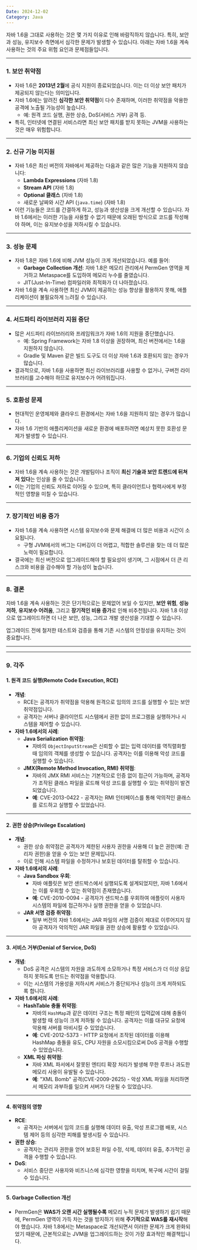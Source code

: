 ```yaml
---
Date: 2024-12-02
Category: Java
---
```

자바 1.6을 그대로 사용하는 것은 몇 가지 이유로 인해 바람직하지 않습니다. 특히, 보안과 성능, 유지보수 측면에서 심각한 문제가 발생할 수 있습니다. 아래는 자바 1.6을 계속 사용하는 것의 주요 위험 요인과 문제점들입니다.

---

### 1. 보안 취약점

- 자바 1.6은 **2013년 2월**에 공식 지원이 종료되었습니다. 이는 더 이상 보안 패치가 제공되지 않는다는 의미입니다.
- 자바 1.6에는 알려진 **심각한 보안 취약점**이 다수 존재하며, 이러한 취약점을 악용한 공격에 노출될 가능성이 높습니다.
    - 예: 원격 코드 실행, 권한 상승, DoS(서비스 거부) 공격 등.
- 특히, 인터넷에 연결된 서비스라면 최신 보안 패치를 받지 못하는 JVM을 사용하는 것은 매우 위험합니다.

---

### 2. 신규 기능 미지원

- 자바 1.6은 최신 버전의 자바에서 제공하는 다음과 같은 많은 기능을 지원하지 않습니다:
    - **Lambda Expressions** (자바 1.8)
    - **Stream API** (자바 1.8)
    - **Optional 클래스** (자바 1.8)
    - 새로운 날짜와 시간 API (`java.time`) (자바 1.8)
- 이런 기능들은 코드를 간결하게 하고, 성능과 생산성을 크게 개선할 수 있습니다. 자바 1.6에서는 이러한 기능을 사용할 수 없기 때문에 오래된 방식으로 코드를 작성해야 하며, 이는 유지보수성을 저하시킬 수 있습니다.

---

### 3. 성능 문제

- 자바 1.8은 자바 1.6에 비해 JVM 성능이 크게 개선되었습니다. 예를 들어:
    - **Garbage Collection 개선**: 자바 1.8은 메모리 관리에서 PermGen 영역을 제거하고 Metaspace를 도입하여 메모리 누수를 줄였습니다.
    - JIT(Just-In-Time) 컴파일러와 최적화가 더 나아졌습니다.
- 자바 1.6을 계속 사용하면 최신 JVM이 제공하는 성능 향상을 활용하지 못해, 애플리케이션이 불필요하게 느려질 수 있습니다.

---

### 4. 서드파티 라이브러리 지원 중단

- 많은 서드파티 라이브러리와 프레임워크가 자바 1.6의 지원을 중단했습니다.
    - 예: Spring Framework는 자바 1.8 이상을 권장하며, 최신 버전에서는 1.6을 지원하지 않습니다.
    - Gradle 및 Maven 같은 빌드 도구도 더 이상 자바 1.6과 호환되지 않는 경우가 많습니다.
- 결과적으로, 자바 1.6을 사용하면 최신 라이브러리를 사용할 수 없거나, 구버전 라이브러리를 고수해야 하므로 유지보수가 어려워집니다.

---

### 5. 호환성 문제

- 현대적인 운영체제와 클라우드 환경에서는 자바 1.6을 지원하지 않는 경우가 많습니다.
- 자바 1.6 기반의 애플리케이션을 새로운 환경에 배포하려면 예상치 못한 호환성 문제가 발생할 수 있습니다.

---

### 6. 기업의 신뢰도 저하

- 자바 1.6을 계속 사용하는 것은 개발팀이나 조직이 **최신 기술과 보안 트렌드에 뒤쳐져 있다**는 인상을 줄 수 있습니다.
- 이는 기업의 신뢰도 저하로 이어질 수 있으며, 특히 클라이언트나 협력사에게 부정적인 영향을 미칠 수 있습니다.

---

### 7. 장기적인 비용 증가

- 자바 1.6을 계속 사용하면 시스템 유지보수와 문제 해결에 더 많은 비용과 시간이 소요됩니다.
    - 구형 JVM에서의 버그는 디버깅이 더 어렵고, 적합한 솔루션을 찾는 데 더 많은 노력이 필요합니다.
- 결국에는 최신 버전으로 업그레이드해야 할 필요성이 생기며, 그 시점에서 더 큰 리스크와 비용을 감수해야 할 가능성이 높습니다.

---

### 8. 결론

자바 1.6을 계속 사용하는 것은 단기적으로는 문제없어 보일 수 있지만, **보안 위험**, **성능 저하**, **유지보수 어려움**, 그리고 **장기적인 비용 증가**로 인해 비추천됩니다. 자바 1.8 이상으로 업그레이드하면 더 나은 보안, 성능, 그리고 개발 생산성을 기대할 수 있습니다.

업그레이드 전에 철저한 테스트와 검증을 통해 기존 시스템의 안정성을 유지하는 것이 중요합니다.

---
---
### 9. 각주
#### 1. 원격 코드 실행(Remote Code Execution, RCE)

- **개념**:
    - RCE는 공격자가 취약점을 악용해 원격으로 임의의 코드를 실행할 수 있는 보안 취약점입니다.
    - 공격자는 서버나 클라이언트 시스템에서 권한 없이 프로그램을 실행하거나 시스템을 제어할 수 있습니다.
- **자바 1.6에서의 사례**:
    - **Java Serialization 취약점**:
        - 자바의 `ObjectInputStream`은 신뢰할 수 없는 입력 데이터를 역직렬화할 때 임의의 객체를 생성할 수 있습니다. 공격자는 이를 이용해 악성 코드를 실행할 수 있습니다.
    - **JMX(Remote Method Invocation, RMI) 취약점**:
        - 자바의 JMX RMI 서비스는 기본적으로 인증 없이 접근이 가능하며, 공격자가 조작된 클래스 파일을 로드해 악성 코드를 실행할 수 있는 취약점이 발견되었습니다.
        - **예**: CVE-2013-0422 - 공격자는 RMI 인터페이스를 통해 악의적인 클래스를 로드하고 실행할 수 있었습니다.

---

#### 2. 권한 상승(Privilege Escalation)

- **개념**:
    - 권한 상승 취약점은 공격자가 제한된 사용자 권한을 사용해 더 높은 권한(예: 관리자 권한)을 얻을 수 있는 보안 문제입니다.
    - 이로 인해 시스템 파일을 수정하거나 보호된 데이터를 탈취할 수 있습니다.
- **자바 1.6에서의 사례**:
    - **Java Sandbox 우회**:
        - 자바 애플릿은 보안 샌드박스에서 실행되도록 설계되었지만, 자바 1.6에서는 이를 우회할 수 있는 취약점이 존재했습니다.
        - **예**: CVE-2010-0094 - 공격자가 샌드박스를 우회하여 애플릿이 사용자 시스템의 파일에 접근하거나 실행 권한을 얻을 수 있었습니다.
    - **JAR 서명 검증 취약점**:
        - 일부 버전의 자바 1.6에서는 JAR 파일의 서명 검증이 제대로 이루어지지 않아 공격자가 악의적인 JAR 파일을 권한 상승에 활용할 수 있었습니다.

---

#### 3. 서비스 거부(Denial of Service, DoS)

- **개념**:
    - DoS 공격은 시스템의 자원을 과도하게 소모하거나 특정 서비스가 더 이상 응답하지 못하도록 만드는 취약점을 악용합니다.
    - 이는 시스템의 가용성을 저하시켜 서비스가 중단되거나 성능이 크게 저하되도록 합니다.
- **자바 1.6에서의 사례**:
    - **HashTable 충돌 취약점**:
        - 자바의 `HashMap`과 같은 데이터 구조는 특정 패턴의 입력값에 대해 충돌이 발생할 때 성능이 크게 저하될 수 있습니다. 공격자는 이를 대규모 요청에 악용해 서버를 마비시킬 수 있었습니다.
        - **예**: CVE-2012-5373 - HTTP 요청에서 조작된 데이터를 이용해 HashMap 충돌을 유도, CPU 자원을 소모시킴으로써 DoS 공격을 수행할 수 있었습니다.
    - **XML 파싱 취약점**:
        - 자바 XML 파서에서 잘못된 엔티티 확장 처리가 발생해 무한 루프나 과도한 메모리 사용이 유발될 수 있습니다.
        - **예**: "XML Bomb" 공격(CVE-2009-2625) - 악성 XML 파일을 처리하면서 메모리 과부하를 일으켜 서버가 다운될 수 있었습니다.

---

#### 4. 취약점의 영향

- **RCE**:
    - 공격자는 서버에서 임의 코드를 실행해 데이터 유출, 악성 프로그램 배포, 시스템 제어 등의 심각한 피해를 발생시킬 수 있습니다.
- **권한 상승**:
    - 공격자는 관리자 권한을 얻어 보호된 파일 수정, 삭제, 데이터 유출, 추가적인 공격을 수행할 수 있습니다.
- **DoS**:
    - 서비스 중단은 사용자와 비즈니스에 심각한 영향을 미치며, 복구에 시간이 걸릴 수 있습니다.

---
#### 5. Garbage Collection  개선

- PermGen은 **WAS가 오랜 시간 실행될수록** 메모리 누적 문제가 발생하기 쉽기 때문에, PermGen 영역이 가득 차는 것을 방지하기 위해 **주기적으로 WAS를 재시작**해야 했습니다. 자바 1.8에서는 Metaspace로 개선되면서 이러한 문제가 크게 완화되었기 때문에, 근본적으로는 JVM을 업그레이드하는 것이 가장 효과적인 해결책입니다.